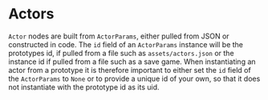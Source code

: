 # Actors

`Actor` nodes are built from `ActorParams`, either pulled from JSON or constructed in code.
The `id` field of an `ActorParams` instance will be the prototypes id, if pulled from a file such as `assets/actors.json` or the instance id if pulled from a file such as a save game.
When instantiating an actor from a prototype it is therefore important to either set the `id` field of the `ActorParams` to `None` or to provide a unique id of your own, so that it does not instantiate with the prototype id as its uid.
